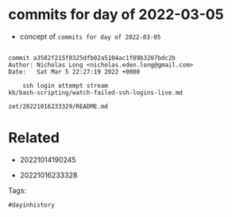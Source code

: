 # commits for day of 2022-03-05

- concept of `commits for day of 2022-03-05`

```

commit a3582f215f0325dfb02a5104ac1f09b3207bdc2b
Author: Nicholas Long <nicholas.eden.long@gmail.com>
Date:   Sat Mar 5 22:27:19 2022 +0000

    ssh login attempt stream
kb/bash-scripting/watch-failed-ssh-logins-live.md
```

` zet/20221016233329/README.md `

# Related

- 20221014190245

- 20221016233328

Tags:

    #dayinhistory
